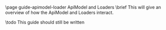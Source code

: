 \page guide-apimodel-loader ApiModel and Loaders
\brief This will give an overview of how the ApiModel and Loaders interact.

\todo
This guide should still be written
